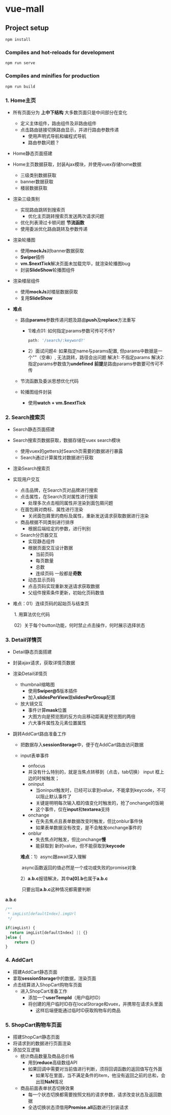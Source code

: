 # vue-mall

## Project setup
```
npm install
```

### Compiles and hot-reloads for development
```
npm run serve
```

### Compiles and minifies for production
```
npm run build
```

>

### 1. Home主页

* 所有页面分为 **上中下结构** 大多数页面只是中间部分在变化

  * 定义主体组件，路由组件及非路由组件
  * 点击路由链接切换路由显示，并进行路由参数传递
    * 使用声明式导航和编程式导航
    * 路由参数问题？

* Home静态页面搭建

* Home主页数据获取，封装Ajax模块，并使用vuex存储home数据

  * 三级类别数据获取
  * banner数据获取
  * 楼层数据获取

* 渲染三级类别

  * 实现路由跳转到搜索页
    * 优化主页跳转搜索页发送两次请求问题
  * 优化列表滑过卡顿问题 **节流函数**
  * 使用委派优化路由跳转及参数传递

* 渲染轮播图

  * 使用**mockJs**对banner数据获取
  * **Swiper**插件
  * **vm.$nextTick**解决页面未加载完毕，就渲染轮播图bug
  * 封装**SlideShow**轮播图组件

* 渲染楼层组件

  * 使用**mockJs**对楼层数据获取
  * 复用**SlideShow**

* **难点**

  * 路由**params**参数传递问题及路由**push**及**replace**方法重写

    * 1)难点01: 如何指定params参数可传可不传?    

      ```js
      path: '/search/:keyword?'
      ```

    * 2）面试问题4: 如果指定name与params配置, 但params中数据是一个""（空串）, 无法跳转，路径会出问题
          	解决1: 不指定params
        		解决2: 指定params参数值为**undefined**
        		**前提**是路由params参数要可传可不传

  * 节流函数及委派思想优化代码

  * 轮播图组件封装

    * 使用**watch + vm.$nextTick**

### 2. Search搜索页

* Search静态页面搭建

* Search搜索页数据获取，数据存储在vuex search模块
  * 使用vuex的getters对Search页需要的数据进行暴露
  * Search通过计算属性对数据进行获取
  
* 渲染Search搜索页

* 实现用户交互
  * 点击品牌，在Search页对品牌进行搜索
  * 点击属性，在Search页对属性进行搜索
    * 处理多次点击相同属性并渲染到面包屑问题
  * 在面包屑对商标、属性进行渲染
    * 关闭面包屑里的商标及属性，重新发送请求获取数据进行渲染
  * 商品根据不同类别进行排序
    * 根据后端给定的参数，进行判别
  * Search分页器交互
    * 实现静态组件
    * 根据页面交互设计数据
      * 当前页码
      * 每页数量
      * 总数
      * 连续页码  一般都是**奇数**
    * 动态显示页码
    * 点击页码实现重新发送请求获取数据
    * 父组件搜索条件更新，初始化页码数值
  
* 难点：01）连续页码的起始页与结束页

  ​					1. 用算法优化代码

  ​			02）关于每个button功能，何时禁止点击操作，何时展示选择状态

### 3. Detail详情页

* Detail静态页面搭建

* 封装ajax请求，获取详情页数据

* 渲染Detail详情页

  * thumbnail缩略图
    * 使用**Swiper@5**版本插件
    * 加入**slidesPerView**跟**slidesPerGroup**配置
  * 放大镜交互
    * 事件计算**mask**位置
    * 大图方向是预览图的反方向且移动距离是预览图的两倍
    * 六大事件属性及元素位置属性

* 跳转AddCart路由准备工作

  * 把数据存入**sessionStorage**中，便于在AddCart路由访问数据

  * input表单事件

    * onfocus
    * 并没有什么特别的，就是当焦点转移到（点击，tab切换） input 框上边的时候触发；
    * oninput
      * 当oninput触发时，已经可以拿到value，不能拿到keycode，不可以阻止默认事件了
      * 关键是明明每次输入框的值变化时触发的，抢了onchange的饭碗
      * 这个事件，仅在**input**和**textarea**支持
    * onchange
      * 在失去焦点且表单数据改变时触发，但比onblur事件快
      * 如果表单数据没有改变，是不会触发onchange事件的
    * onblur
      * 失去焦点时触发，但比onchange**慢**
      * 能获取到 新的value，但不能获取到**keycode**
    
    **难点**：1）async跟await深入理解
    
    ​					async函数返回的值必然是一个成功或失败的promise对象
    
    ​			2）**a.b.c**报错解决，其中**a[0].b**也属于**a.b.c**
    
    ​					只要出现**a.b.c**这种情况都需要判断

**a.b.c**

```	js
/**
 * imgList[defaultIndex].imgUrl
 */

if(imgList) {
  return imgList[defaultIndex] || {}
}else {
    return {}
}
```

### 4. AddCart

* 搭建AddCart静态页面
* 拿取**sessionStorage**中的数据，渲染页面
* 点击结算进入ShopCart购物车页面
  * 进入ShopCart准备工作
    * 添加一个**userTempId**（用户临时ID）
    * 将创建的用户临时ID存在localStorage和vuex，并携带在请求头里面
      * 这样后端便能通过临时ID获取购物车的商品

### 5. ShopCart购物车页面

* 搭建ShopCart静态页面
* 将请求到的数据进行页面渲染
* 添加交互逻辑
  * 统计商品数量及商品总价格
    * 用到**reduce**高级数组API
    * 如果回调中需要对当前值进行判断，须将回调函数的返回值写在外面
      * 如果写在里面，当不满足条件的item，他没有返回之前的总和，会出现**NaN**情况
  * 商品前面表单状态切换效果
    * 每一个状态切换都需要按照文档的请求参数，请求改变状态及返回数据
    * 全选切换状态须借用**Promise.all**函数进行封装请求